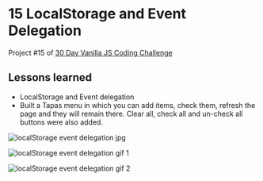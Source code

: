 # 15 LocalStorage and Event Delegation

Project #15 of [30 Day Vanilla JS Coding Challenge](https://javascript30.com)

## Lessons learned

-   LocalStorage and Event delegation
-   Built a Tapas menu in which you can add items, check them, refresh the page and they will remain there. Clear all, check all and un-check all buttons were also added.

![localStorage event delegation jpg](./assets/localStorage-event-delegation.jpg)

![localStorage event delegation gif 1](./assets/localStorage-event-delegation.gif)

![localStorage event delegation gif 2](./assets/localStorage-event-delegation-2.gif)
